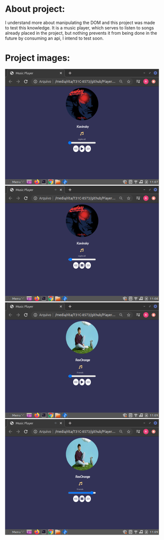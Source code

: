 # About project:


I understand more about manipulating the DOM and this project was made to test this knowledge. It is a music player, which serves to listen to songs already placed in the project, but nothing prevents it from being done in the future by consuming an api, I intend to test soon.

# Project images: 

<img src="./ImagensGithub/Track.png">
<img src="./ImagensGithub/TrackStarted.png">
<img src="./ImagensGithub/TrackTwo.png">
<img src="./ImagensGithub/TrackStartedTwo.png">